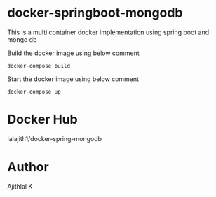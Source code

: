 # docker-springboot-mongodb
This is a multi container docker implementation using spring boot and mongo db

Build the docker image using below comment
```
docker-compose build
```

Start the docker image using below comment
```
docker-compose up
```

# Docker Hub 

lalajith1/docker-spring-mongodb

# Author

Ajithlal K

